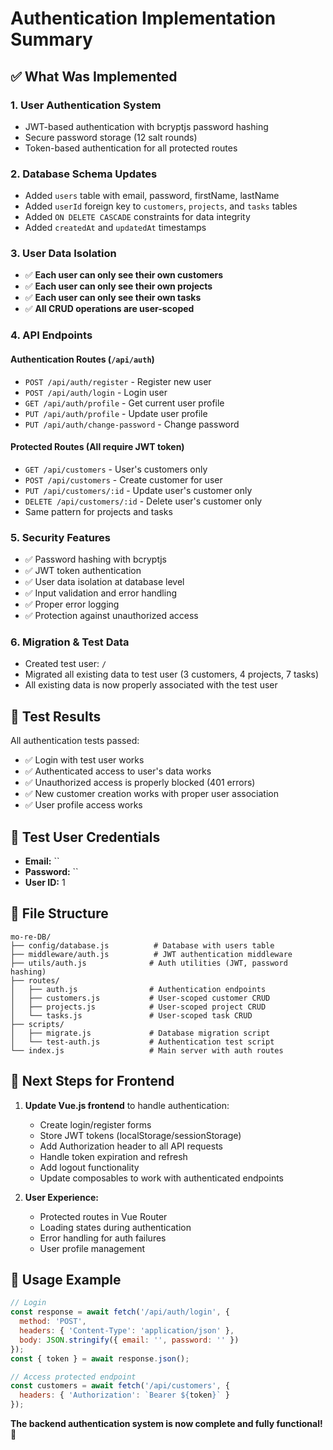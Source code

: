 # Authentication Implementation Summary

## ✅ What Was Implemented

### 1. **User Authentication System**
- JWT-based authentication with bcryptjs password hashing
- Secure password storage (12 salt rounds)
- Token-based authentication for all protected routes

### 2. **Database Schema Updates**
- Added `users` table with email, password, firstName, lastName
- Added `userId` foreign key to `customers`, `projects`, and `tasks` tables
- Added `ON DELETE CASCADE` constraints for data integrity
- Added `createdAt` and `updatedAt` timestamps

### 3. **User Data Isolation**
- ✅ **Each user can only see their own customers**
- ✅ **Each user can only see their own projects**
- ✅ **Each user can only see their own tasks**
- ✅ **All CRUD operations are user-scoped**

### 4. **API Endpoints**

#### Authentication Routes (`/api/auth`)
- `POST /api/auth/register` - Register new user
- `POST /api/auth/login` - Login user
- `GET /api/auth/profile` - Get current user profile
- `PUT /api/auth/profile` - Update user profile
- `PUT /api/auth/change-password` - Change password

#### Protected Routes (All require JWT token)
- `GET /api/customers` - User's customers only
- `POST /api/customers` - Create customer for user
- `PUT /api/customers/:id` - Update user's customer only
- `DELETE /api/customers/:id` - Delete user's customer only
- Same pattern for projects and tasks

### 5. **Security Features**
- ✅ Password hashing with bcryptjs
- ✅ JWT token authentication
- ✅ User data isolation at database level
- ✅ Input validation and error handling
- ✅ Proper error logging
- ✅ Protection against unauthorized access

### 6. **Migration & Test Data**
- Created test user: `` / ``
- Migrated all existing data to test user (3 customers, 4 projects, 7 tasks)
- All existing data is now properly associated with the test user

## 🧪 Test Results
All authentication tests passed:
- ✅ Login with test user works
- ✅ Authenticated access to user's data works
- ✅ Unauthorized access is properly blocked (401 errors)
- ✅ New customer creation works with proper user association
- ✅ User profile access works

## 🔐 Test User Credentials
- **Email:** ``
- **Password:** ``
- **User ID:** 1

## 📁 File Structure
```
mo-re-DB/
├── config/database.js          # Database with users table
├── middleware/auth.js          # JWT authentication middleware
├── utils/auth.js              # Auth utilities (JWT, password hashing)
├── routes/
│   ├── auth.js                # Authentication endpoints
│   ├── customers.js           # User-scoped customer CRUD
│   ├── projects.js            # User-scoped project CRUD
│   └── tasks.js               # User-scoped task CRUD
├── scripts/
│   ├── migrate.js             # Database migration script
│   └── test-auth.js           # Authentication test script
└── index.js                   # Main server with auth routes
```

## 🚀 Next Steps for Frontend
1. **Update Vue.js frontend** to handle authentication:
   - Create login/register forms
   - Store JWT tokens (localStorage/sessionStorage)
   - Add Authorization header to all API requests
   - Handle token expiration and refresh
   - Add logout functionality
   - Update composables to work with authenticated endpoints

2. **User Experience:**
   - Protected routes in Vue Router
   - Loading states during authentication
   - Error handling for auth failures
   - User profile management

## 🔗 Usage Example
```javascript
// Login
const response = await fetch('/api/auth/login', {
  method: 'POST',
  headers: { 'Content-Type': 'application/json' },
  body: JSON.stringify({ email: '', password: '' })
});
const { token } = await response.json();

// Access protected endpoint
const customers = await fetch('/api/customers', {
  headers: { 'Authorization': `Bearer ${token}` }
});
```

**The backend authentication system is now complete and fully functional!** 🎯
